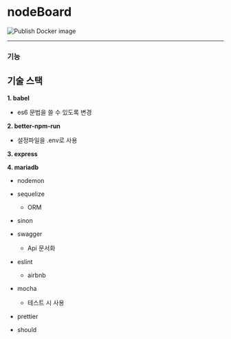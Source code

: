 # nodeBoard

![Publish Docker image](https://github.com/kdm-korea/nodeBoard/workflows/Publish%20Docker%20image/badge.svg)


---

### 기능
 

## 기술 스택

 __1. babel__
  - es6 문법을 쓸 수 있도록 변경

 __2. better-npm-run__
  - 설정파일을 .env로 사용
  
 __3. express__
  
 __4. mariadb__
 
 
 - nodemon
 
 - sequelize
   - ORM 
 - sinon
 
 - swagger
   - Api 문서화
 - eslint
   - airbnb
   
 - mocha
   - 테스트 시 사용
 - prettier
 
 - should
